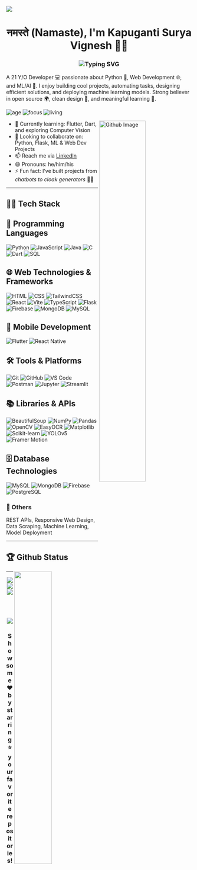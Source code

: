 ![](https://raw.githubusercontent.com/halfrost/halfrost/master/icons/header_.png)

<h1 align="center"> नमस्ते (Namaste), I'm Kapuganti Surya Vignesh 🧠✨</h1>

<h3 align="center">
  <img src="https://readme-typing-svg.herokuapp.com?font=Fira+Code&size=24&pause=1000&color=fff&center=true&vCenter=true&width=700&lines=I'm+a+Python+Developer;Full+Stack+Developer+🖥️;ML+and+AI+Enthusiast+from+India" alt="Typing SVG" />
</h3>


A 21 Y/O Developer 💻 passionate about Python 🐍, Web Development 🌐, and ML/AI 🤖. I enjoy building cool projects, automating tasks, designing efficient solutions, and deploying machine learning models. Strong believer in open source 🌍, clean design 🎨, and meaningful learning 🧠.

![age](https://img.shields.io/badge/age-21-blue)
![focus](https://img.shields.io/badge/focus-Python_&_ML_Dev-brightgreen)
![living](https://img.shields.io/badge/living-Hyderabad-3c9)

<img width="50%" align="right" alt="Github Image" src="https://raw.githubusercontent.com/onimur/.github/master/.resources/git-header.svg" />

- 🌱 Currently learning: Flutter, Dart, and exploring Computer Vision
- 👯 Looking to collaborate on: Python, Flask, ML & Web Dev Projects
- 📫 Reach me via [LinkedIn](https://www.linkedin.com/in/surya-vignesh-kapuganti/)
- 😄 Pronouns: he/him/his
- ⚡ Fun fact: I’ve built projects from *chatbots to cloak generators* 🧙‍♂️

---

## 👨‍💻 Tech Stack

## 🧠 Programming Languages  
![Python](https://img.shields.io/badge/-Python-3776AB?style=for-the-badge&logo=python&logoColor=white)  ![JavaScript](https://img.shields.io/badge/-JavaScript-F7DF1E?style=for-the-badge&logo=javascript&logoColor=black)  ![Java](https://img.shields.io/badge/-Java-007396?style=for-the-badge&logo=java&logoColor=white)  ![C](https://img.shields.io/badge/-C-00599C?style=for-the-badge&logo=c&logoColor=white)  ![Dart](https://img.shields.io/badge/-Dart-0175C2?style=for-the-badge&logo=dart&logoColor=white)  ![SQL](https://img.shields.io/badge/-SQL-4479A1?style=for-the-badge&logo=mysql&logoColor=white)  

## 🌐 Web Technologies & Frameworks  
![HTML](https://img.shields.io/badge/-HTML5-E34F26?style=for-the-badge&logo=html5&logoColor=white)  ![CSS](https://img.shields.io/badge/-CSS3-1572B6?style=for-the-badge&logo=css3&logoColor=white)  ![TailwindCSS](https://img.shields.io/badge/-Tailwind_CSS-06B6D4?style=for-the-badge&logo=tailwind-css&logoColor=white)  ![React](https://img.shields.io/badge/-React.js-61DAFB?style=for-the-badge&logo=react&logoColor=black) ![Vite](https://img.shields.io/badge/-Vite-646CFF?style=for-the-badge&logo=vite&logoColor=white)  ![TypeScript](https://img.shields.io/badge/-TypeScript-3178C6?style=for-the-badge&logo=typescript&logoColor=white) ![Flask](https://img.shields.io/badge/-Flask-000000?style=for-the-badge&logo=flask&logoColor=white)  ![Firebase](https://img.shields.io/badge/-Firebase-FFCA28?style=for-the-badge&logo=firebase&logoColor=black) ![MongoDB](https://img.shields.io/badge/-MongoDB-47A248?style=for-the-badge&logo=mongodb&logoColor=white)  ![MySQL](https://img.shields.io/badge/-MySQL-4479A1?style=for-the-badge&logo=mysql&logoColor=white)  

## 📱 Mobile Development  
![Flutter](https://img.shields.io/badge/-Flutter-02569B?style=for-the-badge&logo=flutter&logoColor=white) ![React Native](https://img.shields.io/badge/-React_Native-61DAFB?style=for-the-badge&logo=react&logoColor=black)  

## 🛠 Tools & Platforms  
![Git](https://img.shields.io/badge/-Git-F05032?style=for-the-badge&logo=git&logoColor=white)  ![GitHub](https://img.shields.io/badge/-GitHub-181717?style=for-the-badge&logo=github&logoColor=white) ![VS Code](https://img.shields.io/badge/-VS_Code-007ACC?style=for-the-badge&logo=visual-studio-code&logoColor=white) ![Postman](https://img.shields.io/badge/-Postman-FF6C37?style=for-the-badge&logo=postman&logoColor=white) ![Jupyter](https://img.shields.io/badge/-Jupyter-F37626?style=for-the-badge&logo=jupyter&logoColor=white) ![Streamlit](https://img.shields.io/badge/-Streamlit-FF4B4B?style=for-the-badge&logo=streamlit&logoColor=white)  

## 📚 Libraries & APIs  
![BeautifulSoup](https://img.shields.io/badge/-BeautifulSoup-4B8BBE?style=for-the-badge&logo=python&logoColor=white)  ![NumPy](https://img.shields.io/badge/-NumPy-013243?style=for-the-badge&logo=numpy&logoColor=white) ![Pandas](https://img.shields.io/badge/-Pandas-150458?style=for-the-badge&logo=pandas&logoColor=white)  ![OpenCV](https://img.shields.io/badge/-OpenCV-5C3EE8?style=for-the-badge&logo=opencv&logoColor=white) ![EasyOCR](https://img.shields.io/badge/-EasyOCR-FF9800?style=for-the-badge&logo=python&logoColor=white)  ![Matplotlib](https://img.shields.io/badge/-Matplotlib-11557C?style=for-the-badge&logo=python&logoColor=white) ![Scikit-learn](https://img.shields.io/badge/-Scikit--learn-F7931E?style=for-the-badge&logo=scikit-learn&logoColor=white) ![YOLOv5](https://img.shields.io/badge/-YOLOv5-00FFFF?style=for-the-badge&logo=python&logoColor=black) ![Framer Motion](https://img.shields.io/badge/-Framer_Motion-0055FF?style=for-the-badge&logo=framer&logoColor=white)  

## 🗄 Database Technologies  
![MySQL](https://img.shields.io/badge/-MySQL-4479A1?style=for-the-badge&logo=mysql&logoColor=white) ![MongoDB](https://img.shields.io/badge/-MongoDB-47A248?style=for-the-badge&logo=mongodb&logoColor=white) ![Firebase](https://img.shields.io/badge/-Firebase_DB-FFCA28?style=for-the-badge&logo=firebase&logoColor=black)  ![PostgreSQL](https://img.shields.io/badge/-PostgreSQL-336791?style=for-the-badge&logo=postgresql&logoColor=white)  

### 🔧 Others
REST APIs, Responsive Web Design, Data Scraping, Machine Learning, Model Deployment

---

## 🏆 Github Status

<img  src="https://github-readme-stats.vercel.app/api?username=suryavignesh1304&show_icons=true&theme=radical" width="45%" align="right" >


---

<div align="center">

[<img src="https://img.shields.io/badge/linkedin-%230077B5.svg?&style=for-the-badge&logo=linkedin&logoColor=white">](https://[www.linkedin.com/in/surya-vignesh-kapuganti/](https://www.linkedin.com/in/surya-vignesh-kapuganti-b02a84226/))
[<img src="https://img.shields.io/badge/github-%2312100E.svg?&style=for-the-badge&logo=github&logoColor=white">](https://github.com/suryavignesh1304)
[<img src="https://img.shields.io/badge/portfolio-%23000000.svg?&style=for-the-badge">](https://suryavignesh.netlify.app/) <!-- Replace with your portfolio -->

<br><br>

<img src="https://user-images.githubusercontent.com/70382532/138322189-2db8df52-9dcb-40a0-88a8-c365466bd33d.gif" >

### Show some ❤️ by starring ⭐ your favorite repositories!

</div>
